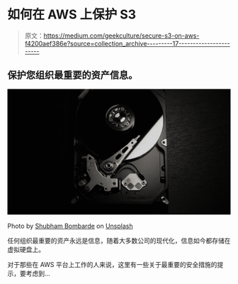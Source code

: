 # 如何在 AWS 上保护 S3

> 原文：<https://medium.com/geekculture/secure-s3-on-aws-f4200aef386e?source=collection_archive---------17----------------------->

## 保护您组织最重要的资产信息。

![](img/8404aa1e29cddfcd8f6fff9a1b45927e.png)

Photo by [Shubham Bombarde](https://unsplash.com/@shubhambombarde?utm_source=medium&utm_medium=referral) on [Unsplash](https://unsplash.com?utm_source=medium&utm_medium=referral)

任何组织最重要的资产永远是信息，随着大多数公司的现代化，信息如今都存储在虚拟硬盘上。

对于那些在 AWS 平台上工作的人来说，这里有一些关于最重要的安全措施的提示，要考虑到…